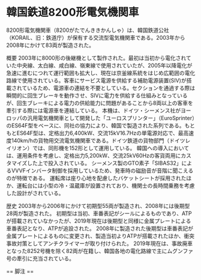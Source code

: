 # 韓国鉄道8200形電気機関車

8200形電気機関車（8200がたでんききかんしゃ）は、韓国鉄道公社（KORAIL、旧：鉄道庁）が保有する交流型電気機関車である。2003年から2008年にかけて83両が製造された。

概要
2003年に8000形の後継機として製作された。最初は当初から電化されていた中央線、太白線、咸白線、嶺東線で使用されていたが、2005年以降電化が急速に進むにつれて運行範囲も拡大し、現在は京釜線系統をはじめ広範囲の電化路線で使用されている。客車にサービス電源を供給する補助電源装置(SIV)が搭載されているため、電源車の連結を不要としている。セクションを通過する際は瞬間的に回生ブレーキを動作させ、SIVに電力を供給する仕組みとなっているが、回生ブレーキによる電力の供給能力に問題があることから8両以上の客車を牽引する際には電源車を連結している。
本機は、ドイツ・シーメンス社がヨーロッパの汎用電気機関車として開発した「ユーロスプリンター」（EuroSprinter）のES64F型をベースに、同社の協力により、韓国で製造された系列である。もともとES64F型は、定格出力6,400kW、交流15kV16.7Hzの単電源対応で、最高速度140km/hの貨物用交流電気機関車である。ドイツ鉄道の貨物部門（ドイツレイリオン）では、同形機を152形として運用している。
韓国への導入においては、運用条件を考慮し、定格出力5,200kW、交流25kV60Hzの客貨両用にカスタマイズした上で投入されている。
シーメンス製のGTO素子「SIBAS32」によるVVVFインバータ制御を採用しているため、発車時の磁励音が音階に聞こえるのが特徴である。
運転席は座り心地を配慮したバケットシートが採用されたほか、運転台には小型の冷・温蔵庫が設置されており、機関士の長時間乗務を考慮した設計がされている。

歴史
2003年から2006年にかけて初期型55両が製造され、2008年には後期型28両が製造された。
初期型は当初、車番表記がシールによるものであり、ATPが搭載されていなかったが、2019年現在は後期型と同様に金属プレートによる車番表記となり、ATPが追設された。
2008年に製造された後期型は車番表記が金属プレートによるものに変更され、製造当初よりATPが搭載されたほか、衝突事故対策としてアンチクライマーが取り付けられた。
2019年現在は、事故廃車となった8252号機を除く82両が在籍し、韓国各地の電化路線で主にムグンファ号の牽引に充当されている。


== 脚注 ==